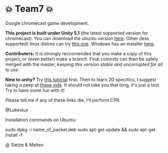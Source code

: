 # :boom: Team7 :boom:
Google chromecast game development.

__This project is built under Unity 5.1__ (the latest supported version for chromecast). You can download the ubuntu version
[here](http://download.unity3d.com/download_unity/unity-editor-5.1.0f3+2015091501_amd64.deb).
Other (less supported) linux distros can try [this one](http://download.unity3d.com/download_unity/unity-editor-installer-5.1.0f3+2015091501.sh).
Windows has an installer [here](https://unity3d.com/unity/whats-new/unity-5.1.4).

__Contributers:__ It is strongly reccomended that you make a copy of this project, or (even better) make a branch.
Final commits can then be safely merged with the master, _keeping this
version stable and uncorrupted for all to use_.

__New to unity?__
Try [this tutorial](https://unity3d.com/learn/tutorials/projects/roll-ball-tutorial) first.
Then to learn 2D specifics, I suggest taking a peep at [these vids](https://unity3d.com/learn/tutorials/topics/2d-game-creation).
It should not take you that long, it's just a tool. Try to have some fun with it!

Please tell me if any of these links die, I'll perform CPR.

@Lukeslux


Installation commands on Ubuntu:

sudo dpkg -i name_of_packet.deb
sudo apt-get update && sudo apt-get install -f

@ Sietze & Matteo
